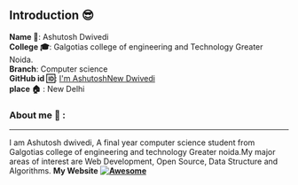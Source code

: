 ## Introduction :sunglasses:

**Name :name_badge:**: Ashutosh Dwivedi
<br>
**College :mortar_board:**: Galgotias college of engineering and Technology Greater Noida.
<br>
**Branch**: Computer science
<br>
**GitHub id :id:**: [I'm AshutoshNew Dwivedi](https://github.com/kindacoder)
<br>
**place :house:** : New Delhi

### About me :boy: :

---

I am Ashutosh dwivedi, A final year computer science student from Galgotias college of engineering and
technology Greater noida.My major areas of interest are Web Development, Open Source, Data
Structure and Algorithms.
**My Website** **[![Awesome](https://awesome.re/badge.svg)](https://ashutoshdwivedi.in)**

